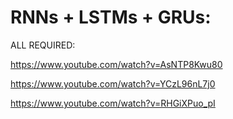# RNNs + LSTMs + GRUs:

ALL REQUIRED:

https://www.youtube.com/watch?v=AsNTP8Kwu80

https://www.youtube.com/watch?v=YCzL96nL7j0

https://www.youtube.com/watch?v=RHGiXPuo_pI



